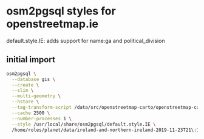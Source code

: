 # osm2pgsql styles for openstreetmap.ie

default.style.IE: adds support for name:ga and political_division

## initial import

```bash
osm2pgsql \
  --database gis \
  --create \
  --slim \
  --multi-geometry \
  --hstore \
  --tag-transform-script /data/src/openstreetmap-carto/openstreetmap-carto.lua \
  --cache 2500 \
  --number-processes 1 \
  --style /usr/local/share/osm2pgsql/default.style.IE \
  /home/roles/planet/data/ireland-and-northern-ireland-2019-11-23T21\:19\:02Z.osm.pbf
```
